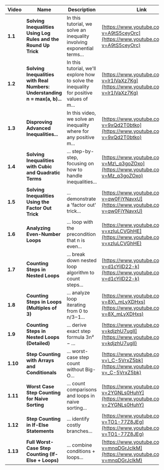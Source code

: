 | Video    | Name                                                                                 | Description                                                                             | Link                                                                                        | Length   |
| -------- | ------------------------------------------------------------------------------------ | --------------------------------------------------------------------------------------- | ------------------------------------------------------------------------------------------- | -------- |
| **1.1** | **Solving Inequalities Using Log Rules and the Round Up Trick**           | In this tutorial, we solve an inequality involving exponential terms...                 | [https://www.youtube.com/watch?v=A9tS5ceyOrc](https://www.youtube.com/watch?v=A9tS5ceyOrc)  | 00:13:54 |
| **1.2** | **Solving Inequalities with Real Numbers: Understanding n = max(a, b)...**| In this tutorial, we'll explore how to solve the inequality for positive values of m... | [https://www.youtube.com/watch?v=lr1IVaXz7Kg](https://www.youtube.com/watch?v=lr1IVaXz7Kg)  | 00:37:55 |
| **1.3** | **Disproving Advanced Inequalities...**                                   | In this video, we solve an inequality where for any positive m...                       | [https://www.youtube.com/watch?v=9xQd2T0btko](https://www.youtube.com/watch?v=9xQd2T0btko)  | 00:06:48 |
| **1.4** | **Solving Inequalities with Cubic and Quadratic Terms**                   | ... step-by-step, focusing on how to handle inequalities...                             | [https://www.youtube.com/watch?v=Mz\_q3goZOxo](https://www.youtube.com/watch?v=Mz_q3goZOxo) | 00:26:14 |
| **1.5** | **Solving Inequalities Using the Factor Out Trick**                       | ... demonstrate a 'factor out' trick...                                                 | [https://www.youtube.com/watch?v=qw0FiYNavxU](https://www.youtube.com/watch?v=qw0FiYNavxU)  | 00:15:59 |
| **1.6** | **Analyzing Even-Number Loops**                                           | ... loop with the precondition that n is even...                                        | [https://www.youtube.com/watch?v=xzIuLCVGhHE](https://www.youtube.com/watch?v=xzIuLCVGhHE)  | 00:13:15 |
| **1.7** | **Counting Steps in Nested Loops**                                        | ... break down nested loop algorithm to count steps...                                  | [https://www.youtube.com/watch?v=d1cYiID22-k](https://www.youtube.com/watch?v=d1cYiID22-k)  | 00:19:16 |
| **1.8** | **Counting Steps in Loops (Multiples of 3)**                              | ... analyze loop iterating from 0 to n/3−1...                                           | [https://www.youtube.com/watch?v=8X\_mLyXDHxs](https://www.youtube.com/watch?v=8X_mLyXDHxs) | 00:05:03 |
| **1.9** | **Counting Steps in Nested Loops (Detailed)**                             | ... derive exact step formula 3n² − ...                                                 | [https://www.youtube.com/watch?v=kdjzhU7uglI](https://www.youtube.com/watch?v=kdjzhU7uglI)  | 00:12:16 |
| **1.10**| **Step Counting with Arrays and Conditionals**                            | ... worst-case step count without Big-O...                                              | [https://www.youtube.com/watch?v=\_C-5VrxZ5bk](https://www.youtube.com/watch?v=_C-5VrxZ5bk) | 00:06:25 |
| **1.11**| **Worst Case Step Counting for Naive Sorting**                            | ... count comparisons and loops in naive sorting...                                     | [https://www.youtube.com/watch?v=2YGNLs0HuhY](https://www.youtube.com/watch?v=2YGNLs0HuhY)  | 00:16:48 |
| **1.12**| **Step Counting in If-Else Statements**                                   | ... identify costly branches...                                                         | [https://www.youtube.com/watch?v=TO1-77Z8JEg](https://www.youtube.com/watch?v=TO1-77Z8JEg)  | 00:13:28 |
| **1.13**| **Full Worst-Case Step Counting (If-Else + Loops)**                       | ... combine conditions + loops...                                                       | [https://www.youtube.com/watch?v=mnqDGrJclkM](https://www.youtube.com/watch?v=mnqDGrJclkM)  | 00:07:49 |
